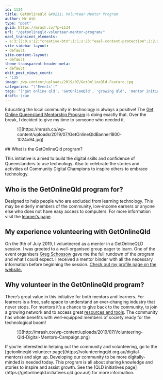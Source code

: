 ```yaml
---
id: 1134
title: GetOnlineQld &#8211; Volunteer Mentor Program
author: Mr Ash
type: "post"
guid: https://mrash.co/?p=1134
url: "/getonlineqld-volunteer-mentor-program/"
eael_transient_elements:
- a:3:{i:0;s:12:"creative-btn";i:1;s:23:"eael-content-protection";i:2;s:21:"eael-reading-progress";}
site-sidebar-layout:
- default
site-content-layout:
- default
theme-transparent-header-meta:
- default
ekit_post_views_count:
- '135'
image: /wp-content/uploads/2019/07/GetOnlineQld-Feature.jpg
categories: "['Events']"
tags: "['get online qld', 'GetOnlineQld', 'growing Qld', 'mentor initiative', 'mentor program', 'mentorship tech', 'Queensland technology', 'technology growth', 'volunteer initiative', 'volunteer program']"
draft: true
---
```


Educating the local community in technology is always a positive! The [Get Online Queensland Mentorship Program](https://getonlineqld.initiatives.qld.gov.au/getonlineqld-home) is doing exactly that. Over the break, I decided to give my time to someone who needed it.

<figure class="wp-block-image">![](https://mrash.co/wp-content/uploads/2019/07/GetOnlineQldBanner1800-1024x94.jpg)</figure>##  What is the GetOnlineQld program? 

This initiative is aimed to build the digital skills and confidence of Queenslanders to use technology. Also to celebrate the stories and activities of Community Digital Champions to inspire others to embrace technology.

## Who is the GetOnlineQld program for?

Designed to help people who are excluded from learning technology. This may be elderly members of the community, low-income earners or anyone else who does not have easy access to computers. For more information visit the [learner’s page](https://getonlineqld.initiatives.qld.gov.au/getonlineqld-learners).

## My experience volunteering with GetOnlineQld

On the 9th of July 2019, I volunteered as a mentor in a GetOnlineQLD session. I was greeted to a well-organised group eager to learn. One of the event organisers [Greg Schossow](https://www.linkedin.com/in/gregschossow) gave me the full rundown of the program and what I could expect. I received a mentor binder with all the necessary information before beginning the session. [Check out my profile page on the website.](https://getonlineqld.initiatives.qld.gov.au/getonlineqld-mentors/stories/it-teacher-business-owner-ashley-ball)

## Why volunteer in the GetOnlineQld program?

There’s great value in this initiative for both mentors and learners. For learners is a free, safe space to understand an ever-changing industry that never stops. For mentors it’s a chance to give back to the community, to join a growing network and to access great [resources and tools](https://getonlineqld.initiatives.qld.gov.au/getonlineqld-resources). The community has whole benefits with well-equipped members of society ready for the technological boom!

<div class="wp-block-image"><figure class="aligncenter">![](http://mrash.co/wp-content/uploads/2019/07/Volunteering-Qld-Digital-Mentors-Campaign.png)</figure></div>If you’re interested in helping out the community and volunteering, go to the [getonlineqld volunteer page](https://volunteeringqld.org.au/digital-mentors) and sign up. Developing our community to be more digitally-minded is needed today. This program is all about sharing knowledge and stories to inspire and assist growth. See the [QLD initiatives page](https://getonlineqld.initiatives.qld.gov.au/) for more information.